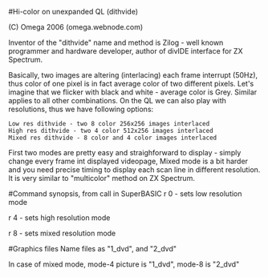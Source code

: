 #Hi-color on unexpanded QL (dithvide)

(C) Omega 2006 (omega.webnode.com)


Inventor of the "dithvide" name and method is Zilog - well known programmer and hardware developer, author of divIDE interface for ZX Spectrum.

Basically, two images are altering (interlacing) each frame interrupt (50Hz), thus color of one pixel is in fact average color of two different pixels. Let's imagine that we flicker with black and white - average color is Grey. Similar applies to all other combinations. On the QL we can also play with resolutions, thus we have following options:

    Low res dithvide - two 8 color 256x256 images interlaced
    High res dithvide - two 4 color 512x256 images interlaced
    Mixed res dithvide - 8 color and 4 color images interlaced

First two modes are pretty easy and straighforward to display - simply change every frame int displayed videopage, Mixed mode is a bit harder and you need precise timing to display each scan line in different resolution. It is very similar to "multicolor" method on ZX Spectrum.

#Command synopsis, from call in SuperBASIC
r 0 - sets low resolution mode

r 4 - sets high resolution mode

r 8 - sets mixed resolution mode

#Graphics files
Name files as "1_dvd", and "2_dvd"

In case of mixed mode, mode-4 picture is "1_dvd", mode-8 is "2_dvd"

